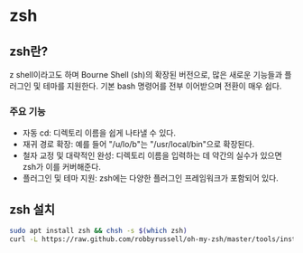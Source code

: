 # zsh

## zsh란?
<p></p>
z shell이라고도 하며 Bourne Shell (sh)의 확장된 버전으로, 많은 새로운 기능들과 플러그인 및 테마를 지원한다. 기본 bash 명령어를 전부 이어받으며 전환이 매우 쉽다.

### 주요 기능
<p></p>

- 자동 cd: 디렉토리 이름을 쉽게 나타낼 수 있다.
- 재귀 경로 확장: 예를 들어 "/u/lo/b"는 "/usr/local/bin"으로 확장된다.
- 철자 교정 및 대략적인 완성: 디렉토리 이름을 입력하는 데 약간의 실수가 있으면 zsh가 이를 커버해준다.
- 플러그인 및 테마 지원: zsh에는 다양한 플러그인 프레임워크가 포함되어 있다.

## zsh 설치
<p></p>

```sh
sudo apt install zsh && chsh -s $(which zsh)
curl -L https://raw.github.com/robbyrussell/oh-my-zsh/master/tools/install.sh | sh  #zsh 설치
```